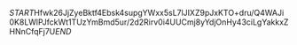 $START$Hfwk26JjZyeBktf4Ebsk4supgYWxx5sL7lJIXZ9pJxKTO+dru/Q4WAJi0K8LWlPJfckWt1TUzYmBmd5ur/2d2Rirv0i4UUCmj8yYdjOnHy43ciLgYakkxZHNnCfqFj7U$END$